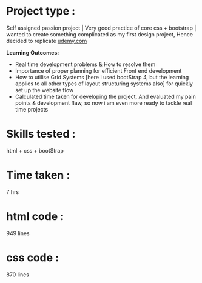 # Project type : 
Self assigned passion project | Very good practice of core css + bootstrap | wanted to create something complicated as my first design project, Hence decided to replicate [udemy.com](https://www.udemy.com)

**Learning Outcomes:**
* Real time development problems & How to resolve them
* Importance of proper planning for efficient Front end development
* How to utilise Grid Systems [here i used bootStrap 4, but the learning applies to all other types of layout structuring systems also] for quickly set up the website flow
* Calculated time taken for developing the project, And evaluated my pain points & development flaw, so now i am even more ready to tackle real time projects

# Skills tested : 
html + css + bootStrap
# Time taken : 
7 hrs
# html code :
949 lines
# css code :
870 lines
